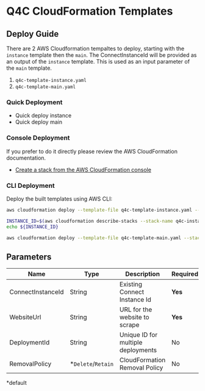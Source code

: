 # Q4C CloudFormation Templates

## Deploy Guide

There are 2 AWS Cloudformation tempaltes to deploy, starting with the `instance` template then the `main`. The ConnectInstanceId will be provided as an output of the `instance` template. This is used as an input parameter of the `main` template. 

1. `q4c-template-instance.yaml`
2. `q4c-template-main.yaml`

### Quick Deployment

- Quick deploy instance
- Quick deploy main

### Console Deployment

If you prefer to do it directly please review the AWS CloudFormation documentation.

- [Create a stack from the AWS CloudFormation console](https://docs.aws.amazon.com/AWSCloudFormation/latest/UserGuide/cfn-console-create-stack.html)

### CLI Deployment

Deploy the built templates using AWS CLI:

```bash
aws cloudformation deploy --template-file q4c-template-instance.yaml --stack-name q4c-instance
```

```bash
INSTANCE_ID=$(aws cloudformation describe-stacks --stack-name q4c-instance --query 'Stacks[0].Outputs[?OutputKey==`ConnectInstanceId`].OutputValue' --output text)
echo ${INSTANCE_ID}
```

```bash
aws cloudformation deploy --template-file q4c-template-main.yaml --stack-name q4c-main --parameter-overrides ConnectInstanceId=${INSTANCE_ID}
```

## Parameters

| Name              | Type               | Description                        | Required |
| ----------------- | ------------------ | ---------------------------------- | -------- |
| ConnectInstanceId | String             | Existing Connect Instance Id       | **Yes**  |
| WebsiteUrl        | String             | URL for the website to scrape      | **Yes**  |
| DeploymentId      | String             | Unique ID for multiple deployments | No       |
| RemovalPolicy     | *`Delete`/`Retain` | CloudFormation Removal Policy      | No       |

*default